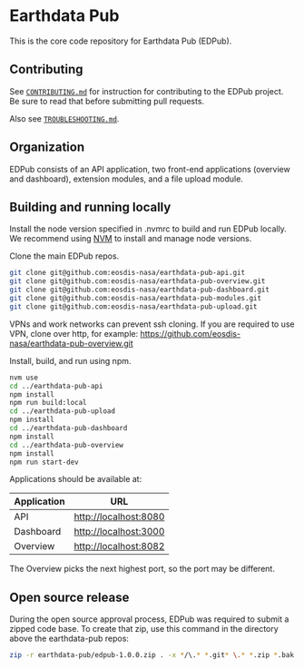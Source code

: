 # Earthdata Pub

This is the core code repository for Earthdata Pub (EDPub).

## Contributing

See [`CONTRIBUTING.md`](./CONTRIBUTING.md) for instruction for contributing to
the EDPub project. Be sure to read that before submitting pull requests.

Also see [`TROUBLESHOOTING.md`](./TROUBLESHOOTING.md).

## Organization

EDPub consists of an API application, two front-end applications (overview and
dashboard), extension modules, and a file upload module.

## Building and running locally

Install the node version specified in .nvmrc to build and run EDPub locally. 
We recommend using [NVM](https://github.com/nvm-sh/nvm?tab=readme-ov-file#installing-and-updating) to install and manage node versions.

Clone the main EDPub repos.

```bash
git clone git@github.com:eosdis-nasa/earthdata-pub-api.git
git clone git@github.com:eosdis-nasa/earthdata-pub-overview.git
git clone git@github.com:eosdis-nasa/earthdata-pub-dashboard.git
git clone git@github.com:eosdis-nasa/earthdata-pub-modules.git
git clone git@github.com:eosdis-nasa/earthdata-pub-upload.git
```

VPNs and work networks can prevent ssh cloning. If you are required to use VPN,
clone over http, for example:
<https://github.com/eosdis-nasa/earthdata-pub-overview.git>

Install, build, and run using npm.

```bash
nvm use
cd ../earthdata-pub-api
npm install
npm run build:local
cd ../earthdata-pub-upload
npm install
cd ../earthdata-pub-dashboard
npm install
cd ../earthdata-pub-overview
npm install
npm run start-dev
```

Applications should be available at:

| Application | URL |
| --- | --- |
| API | <http://localhost:8080> |
| Dashboard | <http://localhost:3000> |
| Overview | <http://localhost:8082> |

The Overview picks the next highest port, so the port may be different.

## Open source release

During the open source approval process, EDPub was required to submit a zipped
code base. To create that zip, use this command in the directory above the
earthdata-pub repos:

```bash
zip -r earthdata-pub/edpub-1.0.0.zip . -x */\.* *.git* \.* *.zip *.bak *.swp *.back *.merge **/node_modules/**\* **/bower_components/**\* **/dist/**.* **earthdata-pub**
```

